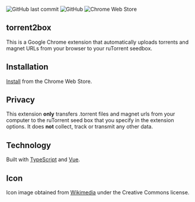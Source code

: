![GitHub last commit](https://img.shields.io/github/last-commit/rmuchall/torrent2box)
![GitHub](https://img.shields.io/github/license/rmuchall/torrent2box)
![Chrome Web Store](https://img.shields.io/chrome-web-store/v/cpgkjlmailbidmlkafnfjehoimkkpabn)

## torrent2box
This is a Google Chrome extension that automatically uploads torrents and magnet URLs from your browser to your ruTorrent seedbox.

## Installation
[Install](https://chrome.google.com/webstore/detail/torrent2box/cpgkjlmailbidmlkafnfjehoimkkpabn) from the Chrome Web Store.

## Privacy
This extension **only** transfers .torrent files and magnet urls from your computer to the ruTorrent seed box that you specify in the extension options. It does **not** collect, track or transmit any other data.

## Technology
Built with [TypeScript](https://www.typescriptlang.org/) and [Vue](https://vuejs.org/).

## Icon
Icon image obtained from [Wikimedia](https://commons.wikimedia.org/wiki/File:Antu_qbittorrent.svg) under the Creative Commons license.
